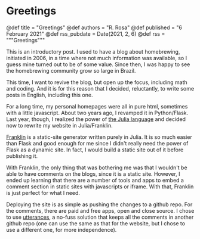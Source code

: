# Greetings

@def title = "Greetings"
@def authors = "R. Rosa"
@def published = "6 February 2021"
@def rss_pubdate = Date(2021, 2, 6)
@def rss = """Greetings"""

This is an introductory post. I used to have a blog about homebrewing, initiated in 2006, in a time where not much information was available, so I guess mine turned out to be of some value. Since then, I was happy to see the homebrewing community grow so large in Brazil.

This time, I want to revive the blog, but open up the focus, including math and coding. And it is for this reason that I decided, reluctantly, to write some posts in English, including this one.

For a long time, my personal homepages were all in pure html, sometimes with a little javascript. About two years ago, I revamped it in Python/Flask. Last year, though, I realized the power of [the Julia language](https://julialang.org) and decided now to rewrite my website in Julia/Franklin. 

[Franklin](https://franklinjl.org) is a static-site generator written purely in Julia. It is so much easier than Flask and good enough for me since I didn't really need the power of Flask as a dynamic site. In fact, I would build a static site out of it before publishing it.

With Franklin, the only thing that was bothering me was that I wouldn't be able to have comments on the blogs, since it is a static site. However, I ended up learning that there are a number of tools and apps to embed a comment section in static sites with  javascripts or iframe. With that, Franklin is just perfect for what I need.

Deploying the site is as simple as pushing the changes to a github repo. For the comments, there are paid and free apps, open and close source. I chose to use [utterances](https://utteranc.es), a no-fuss solution that keeps all the comments in another github repo (one can use the same as that for the website, but I chose to use a different one, for more independence).
